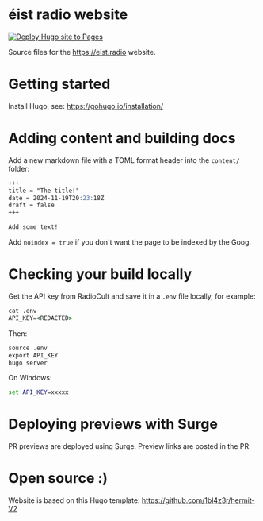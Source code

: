# éist radio website

[![Deploy Hugo site to Pages](https://github.com/eist-radio/eist/actions/workflows/deploy.yml/badge.svg)](https://github.com/eist-radio/eist/actions/workflows/deploy.yml)

Source files for the https://eist.radio website.

# Getting started

Install Hugo, see: https://gohugo.io/installation/

# Adding content and building docs

Add a new markdown file with a TOML format header into the `content/` folder:

```markdown
+++
title = "The title!"
date = 2024-11-19T20:23:18Z
draft = false
+++

Add some text!

```

Add `noindex = true` if you don't want the page to be indexed by the Goog.

# Checking your build locally

Get the API key from RadioCult and save it in a `.env` file locally, for example:

```cmd
cat .env
API_KEY=<REDACTED>
```

Then:

```cmd
source .env
export API_KEY
hugo server
```

On Windows:

```cmd
set API_KEY=xxxxx
```

# Deploying previews with Surge

PR previews are deployed using Surge. Preview links are posted in the PR.


# Open source :)

Website is based on this Hugo template: https://github.com/1bl4z3r/hermit-V2
